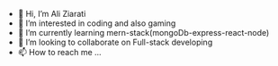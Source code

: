 - 👋 Hi, I’m Ali Ziarati
- 👀 I’m interested in coding and also gaming
- 🌱 I’m currently learning mern-stack(mongoDb-express-react-node)
- 💞️ I’m looking to collaborate on Full-stack developing
- 📫 How to reach me ...

<!---
az1380/az1380 is a ✨ special ✨ repository because its `README.md` (this file) appears on your GitHub profile.
You can click the Preview link to take a look at your changes.
--->

